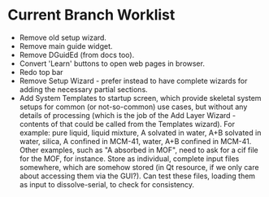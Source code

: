 # Current Branch Worklist

- Remove old setup wizard.
- Remove main guide widget.
- Remove DGuidEd (from docs too).
- Convert 'Learn' buttons to open web pages in browser.
- Redo top bar
- Remove Setup Wizard - prefer instead to have complete wizards for adding the necessary partial sections.
- Add System Templates to startup screen, which provide skeletal system setups for common (or not-so-common) use cases, but without any details of processing (which is the job of the Add Layer Wizard - contents of that could be called from the Templates wizard). For example: pure liquid, liquid mixture, A solvated in water, A+B solvated in water, silica, A confined in MCM-41, water, A+B confined in MCM-41.  Other examples, such as "A absorbed in MOF", need to ask for a cif file for the MOF, for instance. Store as individual, complete input files somewhere, which are somehow stored (in Qt resource, if we only care about accessing them via the GUI?). Can test these files, loading them as input to dissolve-serial, to check for consistency.
